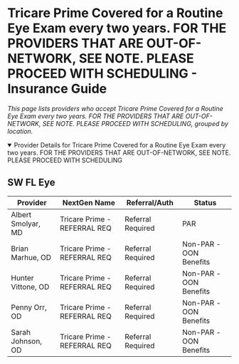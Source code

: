 # Tricare Prime Covered for a Routine Eye Exam every two years. FOR THE PROVIDERS THAT ARE OUT-OF-NETWORK, SEE NOTE. PLEASE PROCEED WITH SCHEDULING - Insurance Guide

*This page lists providers who accept Tricare Prime Covered for a Routine Eye Exam every two years. FOR THE PROVIDERS THAT ARE OUT-OF-NETWORK, SEE NOTE. PLEASE PROCEED WITH SCHEDULING, grouped by location.*

<details open><summary>Provider Details for Tricare Prime Covered for a Routine Eye Exam every two years. FOR THE PROVIDERS THAT ARE OUT-OF-NETWORK, SEE NOTE. PLEASE PROCEED WITH SCHEDULING</summary>

## SW FL Eye

| Provider | NextGen Name | Referral/Auth | Status |
|----------|-------------|--------------|--------|
| Albert Smolyar, MD | Tricare Prime - REFERRAL REQ | Referral Required | PAR |
| Brian Marhue, OD | Tricare Prime - REFERRAL REQ | Referral Required | Non-PAR -OON Benefits |
| Hunter Vittone, OD | Tricare Prime - REFERRAL REQ | Referral Required | Non-PAR -OON Benefits |
| Penny Orr, OD | Tricare Prime - REFERRAL REQ | Referral Required | Non-PAR -OON Benefits |
| Sarah Johnson, OD | Tricare Prime - REFERRAL REQ | Referral Required | Non-PAR -OON Benefits |

</details>

